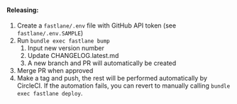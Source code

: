 #### Releasing:
1. Create a `fastlane/.env` file with GitHub API token (see `fastlane/.env.SAMPLE`)
2. Run `bundle exec fastlane bump`
    1. Input new version number
    2. Update CHANGELOG.latest.md
    3. A new branch and PR will automatically be created
3. Merge PR when approved
4. Make a tag and push, the rest will be performed automatically by CircleCI. If the automation fails, you can revert to manually calling `bundle exec fastlane deploy`.
